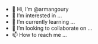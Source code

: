 - 👋 Hi, I’m @armangoury
- 👀 I’m interested in ...
- 🌱 I’m currently learning ...
- 💞️ I’m looking to collaborate on ...
- 📫 How to reach me ...

<!---
armangoury/armangoury is a ✨ special ✨ repository because its `README.md` (this file) appears on your GitHub profile.
You can click the Preview link to take a look at your changes.
--->
